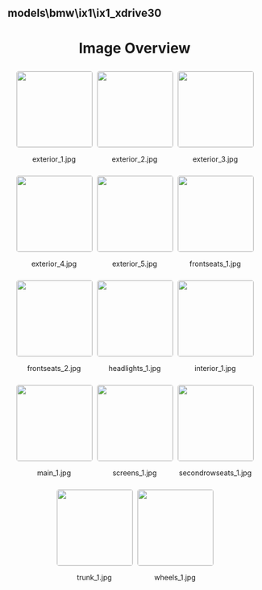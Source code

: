 ## models\bmw\ix1\ix1_xdrive30

<style>
    .image-gallery {
        display: flex;
        flex-wrap: wrap;
        gap: 10px;
        justify-content: center;
        padding: 10px;
    }
    .image-gallery img {
        width: 150px;
        height: auto;
        border: 1px solid #ddd;
        border-radius: 5px;
    }
    .image-gallery div {
        flex: 1 1 calc(33.333% - 20px); /* Three images per row on large screens */
        max-width: 150px;
        text-align: center;
    }
    @media (max-width: 768px) {
        .image-gallery div {
            flex: 1 1 calc(50% - 20px); /* Two images per row on medium screens */
        }
    }
    @media (max-width: 480px) {
        .image-gallery div {
            flex: 1 1 100%; /* One image per row on small screens */
        }
    }
</style>
<h1 style ="text-align: center;"> Image Overview </h1> <div class="image-gallery">
<div>
<img src="https://media.evkx.net/multimedia/models/bmw/ix1/ix1_xdrive30/exterior_1_st.jpg">
<p>exterior_1.jpg</p>
</div>
<div>
<img src="https://media.evkx.net/multimedia/models/bmw/ix1/ix1_xdrive30/exterior_2_st.jpg">
<p>exterior_2.jpg</p>
</div>
<div>
<img src="https://media.evkx.net/multimedia/models/bmw/ix1/ix1_xdrive30/exterior_3_st.jpg">
<p>exterior_3.jpg</p>
</div>
<div>
<img src="https://media.evkx.net/multimedia/models/bmw/ix1/ix1_xdrive30/exterior_4_st.jpg">
<p>exterior_4.jpg</p>
</div>
<div>
<img src="https://media.evkx.net/multimedia/models/bmw/ix1/ix1_xdrive30/exterior_5_st.jpg">
<p>exterior_5.jpg</p>
</div>
<div>
<img src="https://media.evkx.net/multimedia/models/bmw/ix1/ix1_xdrive30/frontseats_1_st.jpg">
<p>frontseats_1.jpg</p>
</div>
<div>
<img src="https://media.evkx.net/multimedia/models/bmw/ix1/ix1_xdrive30/frontseats_2_st.jpg">
<p>frontseats_2.jpg</p>
</div>
<div>
<img src="https://media.evkx.net/multimedia/models/bmw/ix1/ix1_xdrive30/headlights_1_st.jpg">
<p>headlights_1.jpg</p>
</div>
<div>
<img src="https://media.evkx.net/multimedia/models/bmw/ix1/ix1_xdrive30/interior_1_st.jpg">
<p>interior_1.jpg</p>
</div>
<div>
<img src="https://media.evkx.net/multimedia/models/bmw/ix1/ix1_xdrive30/main_1_st.jpg">
<p>main_1.jpg</p>
</div>
<div>
<img src="https://media.evkx.net/multimedia/models/bmw/ix1/ix1_xdrive30/screens_1_st.jpg">
<p>screens_1.jpg</p>
</div>
<div>
<img src="https://media.evkx.net/multimedia/models/bmw/ix1/ix1_xdrive30/secondrowseats_1_st.jpg">
<p>secondrowseats_1.jpg</p>
</div>
<div>
<img src="https://media.evkx.net/multimedia/models/bmw/ix1/ix1_xdrive30/trunk_1_st.jpg">
<p>trunk_1.jpg</p>
</div>
<div>
<img src="https://media.evkx.net/multimedia/models/bmw/ix1/ix1_xdrive30/wheels_1_st.jpg">
<p>wheels_1.jpg</p>
</div>
</div>
